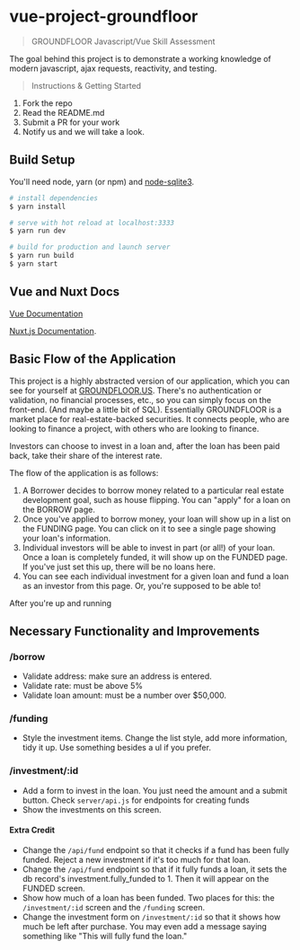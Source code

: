 # vue-project-groundfloor

> GROUNDFLOOR Javascript/Vue Skill Assessment

The goal behind this project is to demonstrate a working knowledge of
modern javascript, ajax requests, reactivity, and testing.

> Instructions & Getting Started
1. Fork the repo
2. Read the README.md
3. Submit a PR for your work
4. Notify us and we will take a look.

## Build Setup

You'll need node, yarn (or npm) and  [node-sqlite3](https://github.com/mapbox/node-sqlite3).

``` bash
# install dependencies
$ yarn install

# serve with hot reload at localhost:3333
$ yarn run dev

# build for production and launch server
$ yarn run build
$ yarn start
```

## Vue and Nuxt Docs

[Vue Documentation](https://vuejs.org/v2/api/)

[Nuxt.js Documentation](https://nuxtjs.org).

## Basic Flow of the Application

This project is a highly abstracted version of our application, which you can see for yourself at [GROUNDFLOOR.US](https://groundfloor.us). There's no authentication or validation, no financial processes, etc., so you can simply focus on the front-end. (And maybe a little bit of SQL). Essentially GROUNDFLOOR is a market place for real-estate-backed securities. It connects people, who are looking to finance a project, with others who are looking to finance. 

Investors can choose to invest in a loan and, after the loan has been paid back, take their share of the interest rate.

The flow of the application is as follows:

1. A Borrower decides to borrow money related to a particular real estate development goal, such as house flipping. You can "apply" for a loan on the BORROW page.
2. Once you've applied to borrow money, your loan will show up in a list on the FUNDING page. You can click on it to see a single page showing your loan's information.
3. Individual investors will be able to invest in part (or all!) of your loan. Once a loan is completely funded, it will show up on the FUNDED page. If you've just set this up, there will be no loans here.
4. You can see each individual investment for a given loan and fund a loan as an investor from this page. Or, you're supposed to be able to!

After you're up and running

## Necessary Functionality and Improvements

### /borrow

* Validate address: make sure an address is entered.
* Validate rate: must be above 5%
* Validate loan amount: must be a number over $50,000.

### /funding

* Style the investment items. Change the list style, add more information, tidy it up. Use something besides a ul if you prefer.

### /investment/:id

* Add a form to invest in the loan. You just need the amount and a submit button. Check `server/api.js` for endpoints for creating funds
* Show the investments on this screen.

#### Extra Credit

* Change the `/api/fund` endpoint so that it checks if a fund has been fully funded. Reject a new investment if it's too much for that loan.
* Change the `/api/fund` endpoint so that if it fully funds a loan, it sets the db record's investment.fully_funded to 1. Then it will appear on the FUNDED screen.
* Show how much of a loan has been funded. Two places for this: the `/investment/:id` screen and the `/funding` screen.
* Change the investment form on `/investment/:id` so that it shows how much be left after purchase. You may even add a message saying something like "This will fully fund the loan."
